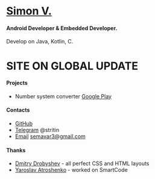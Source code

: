# [Simon V.](https://github.com/simonvar)
#### Android Developer & Embedded Developer.   
Develop on Java, Kotlin, C.

# SITE ON GLOBAL UPDATE

#### Projects
- Number system converter [Google Play](https://goo.gl/pBhqqk)

#### Contacts
- [GitHub](https://github.com/simonvar)
- [Telegram](https://web.telegram.org/#/im?p=@stritin) @stritin 
- [Email](mailto:semavar3@gmail.com) semavar3@gmail.com 

#### Thanks
- [Dmitry Drobyshev](https://github.com/ItNoN) - all perfect CSS and HTML layouts
- [Yaroslav Atroshenko](https://github.com/yaroslavok) - worked on SmartCode
